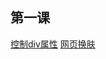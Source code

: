 ## 第一课
[控制div属性](https://astak16.github.io/Study-JS/%E7%AC%AC%E4%B8%80%E8%AF%BE/%E6%8E%A7%E5%88%B6div%E5%B1%9E%E6%80%A7/index.html)
[网页换肤](https://astak16.github.io/Study-JS/%E7%AC%AC%E4%B8%80%E8%AF%BE/%E6%8E%A7%E5%88%B6div%E5%B1%9E%E6%80%A7/index.html)
